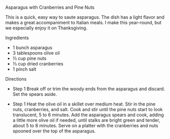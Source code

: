 Asparagus with Cranberries and Pine Nuts

This is a quick, easy way to saute asparagus. The dish has a light flavor and makes a great accompaniment to Italian meals. I make this year-round, but we especially enjoy it on Thanksgiving.

Ingredients
- 1 bunch asparagus
- 3 tablespoons olive oil
- ⅓ cup pine nuts
- ⅓ cup dried cranberries
- 1 pinch salt

Directions
- Step 1
Break off or trim the woody ends from the asparagus and discard. Set the spears aside.

- Step 1
Heat the olive oil in a skillet over medium heat. Stir in the pine nuts, cranberries, and salt. Cook and stir until the pine nuts start to look translucent, 5 to 6 minutes. Add the asparagus spears and cook, adding a little more olive oil if needed, until stalks are bright green and tender, about 5 to 8 minutes. Serve on a platter with the cranberries and nuts spooned over the top of the asparagus.